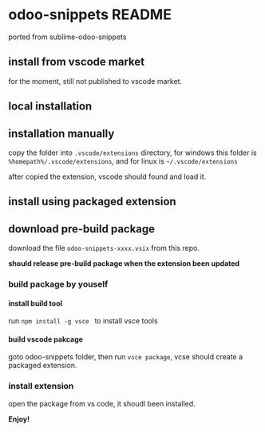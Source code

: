 # odoo-snippets README

ported from sublime-odoo-snippets

## install from vscode market

for the moment, still not published to vscode market.  

## local installation

## installation manually

copy the folder into `.vscode/extensions` directory, for windows this folder is  `%homepath%/.vscode/extensions`, and for linux is `~/.vscode/extensions`

after copied the extension, vscode should found and load it.


## install using packaged extension

## download pre-build package

download the file  `odoo-snippets-xxxx.vsix` from this repo.

**should release pre-build package when the extension been updated**

### build package by youself

#### install build tool

run `npm install -g vsce ` to install vsce tools

#### build vscode pakcage 

goto odoo-snippets folder, then run `vsce package`, vcse should create a packaged extension.

### install extension

open the package from vs code, it shoudl been installed.




**Enjoy!**